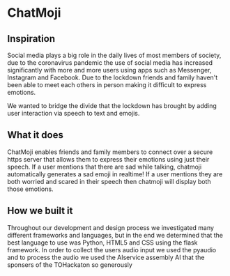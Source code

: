# ChatMoji

## Inspiration
Social media plays a big role in the daily lives of most members of society, due to the coronavirus pandemic the use of social media has increased significantly with more and more users using apps such as Messenger, Instagram and Facebook. Due to the lockdown friends and family haven't been able to meet each others in person making it difficult to express emotions. 

We wanted to bridge the divide that the lockdown has brought by adding user interaction via speech to text and emojis.

## What it does
ChatMoji enables friends and family members to connect over a secure https server that allows them to express their emotions using just their speech. If a user mentions that there are sad while talking, chatmoji automatically generates a sad emoji in realtime! If a user mentions they are both worried and scared in their speech then chatmoji will display both those emotions. 

## How we built it
Throughout our development and design process we investigated many different frameworks and languages, but in the end we determined that the best language to use was Python, HTML5 and CSS using the flask framework. In order to collect the users audio input we used the pyaudio and to process the audio we used the AIservice assembly AI that the sponsers of the TOHackaton so generously

